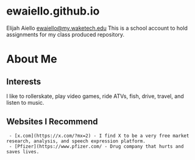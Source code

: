 # ewaiello.github.io
Elijah Aiello
ewaiello@my.waketech.edu
This is a school account to hold assignments for my class produced repository.
# About Me
## Interests
I like to rollerskate, play video games, ride ATVs, fish, drive, travel, and listen to music.
## Websites I Recommend
     - [x.com](https://x.com/?mx=2) - I find X to be a very free market research, analysis, and speech expression platform.
     - [Pfizer](https://www.pfizer.com/ - Drug company that hurts and saves lives.